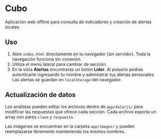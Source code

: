 # Cubo

Aplicación web offline para consulta de indicadores y creación de alertas locales.

## Uso

1. Abre `index.html` directamente en tu navegador (sin servidor). Toda la navegación
   funciona sin conexión.
2. Utiliza el menú lateral para cambiar de sección.
3. En la vista **Alertas** encontrarás un botón **Líder**. Al pulsarlo podrás
   autenticarte ingresando tu nombre y administrar tus alertas personales.
   Las alertas se guardan en `localStorage` del navegador.

## Actualización de datos

Los analistas pueden editar los archivos dentro de `app/data/js/` para
modificar las respuestas que ofrece cada sección. Cada archivo exporta un array
con pares `clave` y `respuesta`.

Las imágenes se encuentran en la carpeta `app/images/` y pueden reemplazarse
libremente manteniendo los mismos nombres.
